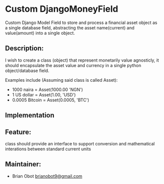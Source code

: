 # Custom DjangoMoneyField

Custom Django Model Field to store and process a financial asset object as a single database field,
abstracting the asset name(current) and value(amount) into a single object.

## Description:
I wish to create a class (object) that represent monetarily value agnosticly, it should encapsulate the asset value and currency in a single python object/database field.

Examples include (Assuming said class is called Asset):
- 1000 naira  = Asset(1000.00 'NGN') 
- 1 US dollar = Asset(1.00, 'USD')
- 0.0005 Bitcoin = Asset(0.0005, 'BTC')


## Implementation


## Feature:
class should provide an interface to support conversion and mathematical interations between standard current units


## Maintainer:
- Brian Obot <brianobot9@gmail.com>
